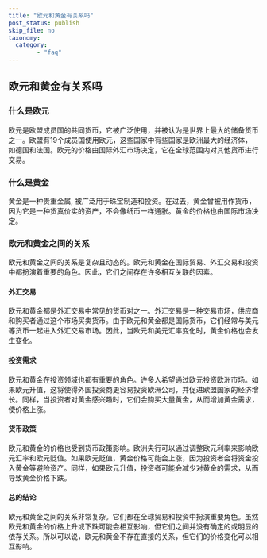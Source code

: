 ```yaml
---
title: "欧元和黄金有关系吗"
post_status: publish
skip_file: no
taxonomy:
  category:
        - "faq"
---
```


## 欧元和黄金有关系吗

### 什么是欧元

欧元是欧盟成员国的共同货币，它被广泛使用，并被认为是世界上最大的储备货币之一。欧盟有19个成员国使用欧元，这些国家中有些国家是欧洲最大的经济体，如德国和法国。欧元的价格由国际外汇市场决定，它在全球范围内对其他货币进行交易。

### 什么是黄金

黄金是一种贵重金属, 被广泛用于珠宝制造和投资。在过去，黄金曾被用作货币，因为它是一种货真价实的资产，不会像纸币一样通胀。黄金的价格也由国际市场决定。

### 欧元和黄金之间的关系

欧元和黄金之间的关系是复杂且动态的。欧元和黄金在国际贸易、外汇交易和投资中都扮演着重要的角色。因此，它们之间存在许多相互关联的因素。

#### 外汇交易

欧元和黄金都是外汇交易中常见的货币对之一。外汇交易是一种交易市场，供应商和购买者通过这个市场买卖货币。由于欧元和黄金都是国际货币，它们经常与美元等货币一起进入外汇交易市场。因此，当欧元和美元汇率变化时，黄金价格也会发生变化。

#### 投资需求

欧元和黄金在投资领域也都有重要的角色。许多人希望通过欧元投资欧洲市场。如果欧元升值，这将使得外国投资商更容易投资欧洲公司，并促进欧盟国家的经济增长。同样，当投资者对黄金感兴趣时，它们会购买大量黄金，从而增加黄金需求，使价格上涨。

#### 货币政策

欧元和黄金的价格也受到货币政策影响。欧洲央行可以通过调整欧元利率来影响欧元汇率和欧元贬值。如果欧元贬值，黄金价格可能会上涨，因为投资者会将资金投入黄金等避险资产。同样，如果欧元升值，投资者可能会减少对黄金的需求，从而导致黄金价格下跌。

#### 总的结论

欧元和黄金之间的关系非常复杂。它们都在全球贸易和投资中扮演重要角色。虽然欧元和黄金的价格上升或下跌可能会相互影响，但它们之间并没有确定的或明显的依存关系。所以可以说，欧元和黄金不存在直接的关系，但它们的价格变化可以相互影响。
